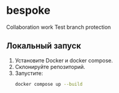 # bespoke
Collaboration work
Test branch protection

## Локальный запуск

1. Установите Docker и docker compose.
2. Склонируйте репозиторий.
3. Запустите:
   ```bash
   docker compose up --build

